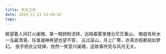 ```yaml
---
title: 天光之外
date: 2019-11-13 13:54:42
tags:
---
```


眺望着人间灯火阑珊，某一眼顾盼流转，远隔着雾里楼台茫茫重山，
眼底有秋水一泓最清湛，任谁凝神再望也望不穿，
云过巫山，月上广寒，亦真亦假都宛如梦幻。
放手把衣尘轻掸，恍然一笑意兴阑珊，这故事终究与风月无关。
